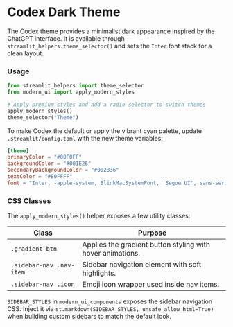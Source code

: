 # Codex Dark Theme

The Codex theme provides a minimalist dark appearance inspired by the ChatGPT interface.
It is available through `streamlit_helpers.theme_selector()` and sets the
`Inter` font stack for a clean layout.

### Usage

```python
from streamlit_helpers import theme_selector
from modern_ui import apply_modern_styles

# Apply premium styles and add a radio selector to switch themes
apply_modern_styles()
theme_selector("Theme")
```

To make Codex the default or apply the vibrant cyan palette, update
`.streamlit/config.toml` with the new theme variables:

```toml
[theme]
primaryColor = "#00F0FF"
backgroundColor = "#001E26"
secondaryBackgroundColor = "#002B36"
textColor = "#E0FFFF"
font = "Inter, -apple-system, BlinkMacSystemFont, 'Segoe UI', sans-serif"
```

### CSS Classes

The `apply_modern_styles()` helper exposes a few utility classes:

| Class | Purpose |
|-------|---------|
| `.gradient-btn` | Applies the gradient button styling with hover animations. |
| `.sidebar-nav .nav-item` | Sidebar navigation element with soft highlights. |
| `.sidebar-nav .icon` | Emoji icon wrapper used inside nav items. |

``SIDEBAR_STYLES`` in ``modern_ui_components`` exposes the sidebar navigation
CSS. Inject it via ``st.markdown(SIDEBAR_STYLES, unsafe_allow_html=True)`` when
building custom sidebars to match the default look.
